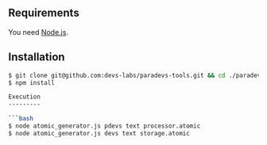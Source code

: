 Requirements
------------

You need [Node.js](http://nodejs.org/download/).

Installation
------------

```bash
$ git clone git@github.com:devs-labs/paradevs-tools.git && cd ./paradevs-tools
$ npm install

Execution
---------

```bash
$ node atomic_generator.js pdevs text processor.atomic
$ node atomic_generator.js devs text storage.atomic